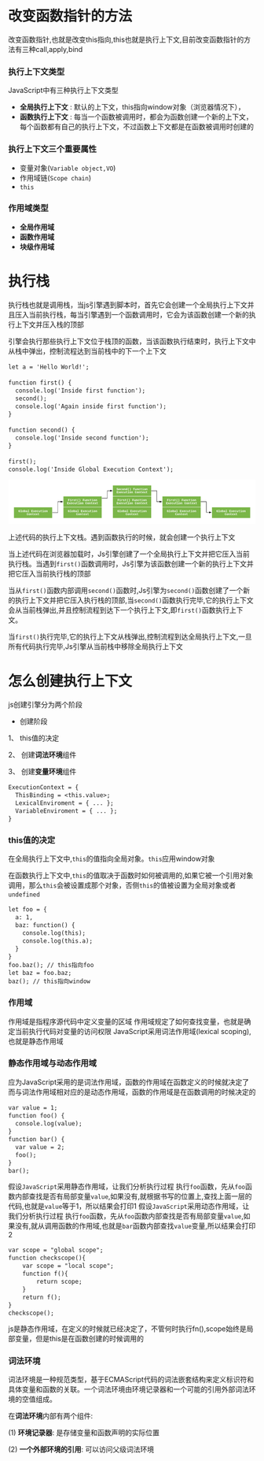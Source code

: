 # 改变函数指针的方法
改变函数指针,也就是改变this指向,this也就是执行上下文,目前改变函数指针的方法有三种call,apply,bind
### 执行上下文类型
JavaScript中有三种执行上下文类型
- **全局执行上下文** : 默认的上下文，this指向window对象（浏览器情况下），
- **函数执行上下文** : 每当一个函数被调用时，都会为函数创建一个新的上下文，每个函数都有自己的执行上下文，不过函数上下文都是在函数被调用时创建的

### 执行上下文三个重要属性
- 变量对象(`Variable object,VO`)
- 作用域链(`Scope chain`)
- `this`

### 作用域类型
- **全局作用域**
- **函数作用域**
- **块级作用域**

# 执行栈
执行栈也就是调用栈，当js引擎遇到脚本时，首先它会创建一个全局执行上下文并且压入当前执行栈，每当引擎遇到一个函数调用时，它会为该函数创建一个新的执行上下文并压入栈的顶部

引擎会执行那些执行上下文位于栈顶的函数，当该函数执行结束时，执行上下文中从栈中弹出，控制流程达到当前栈中的下一个上下文

```
let a = 'Hello World!';

function first() {
  console.log('Inside first function');
  second();
  console.log('Again inside first function');
}

function second() {
  console.log('Inside second function');
}

first();
console.log('Inside Global Execution Context');

```
![](../images/stack.jpg)

上述代码的执行上下文栈。遇到函数执行的时候，就会创建一个执行上下文

当上述代码在浏览器加载时，Js引擎创建了一个全局执行上下文并把它压入当前执行栈。当遇到`first()`函数调用时，Js引擎为该函数创建一个新的执行上下文并把它压入当前执行栈的顶部

当从`first()`函数内部调用`second()`函数时,Js引擎为`second()`函数创建了一个新的执行上下文并把它压入执行栈的顶部,当`second()`函数执行完毕,它的执行上下文会从当前栈弹出,并且控制流程到达下一个执行上下文,即`first()`函数执行上下文。

当`first()`执行完毕,它的执行上下文从栈弹出,控制流程到达全局执行上下文,一旦所有代码执行完毕,Js引擎从当前栈中移除全局执行上下文

# 怎么创建执行上下文
js创建引擎分为两个阶段
- 创建阶段

1、 this值的决定

2、 创建**词法环境**组件

3、 创建**变量环境**组件

```
ExecutionContext = {
  ThisBinding = <this.value>;
  LexicalEnviroment = { ... };
  VariableEnviroment = { ... };
}
```
### this值的决定

在全局执行上下文中,`this`的值指向全局对象。`this`应用window对象

在函数执行上下文中,`this`的值取决于函数时如何被调用的,如果它被一个引用对象调用，那么`this`会被设置成那个对象，否侧`this`的值被设置为全局对象或者`undefined`
```
let foo = {
  a: 1,
  baz: function() {
    console.log(this);
    console.log(this.a);
  }
}
foo.baz(); // this指向foo
let baz = foo.baz;
baz(); // this指向window
```
### 作用域
作用域是指程序源代码中定义变量的区域
作用域规定了如何查找变量，也就是确定当前执行代码对变量的访问权限
JavaScript采用词法作用域(lexical scoping),也就是静态作用域

### 静态作用域与动态作用域
应为JavaScript采用的是词法作用域，函数的作用域在函数定义的时候就决定了
而与词法作用域相对应的是动态作用域，函数的作用域是在函数调用的时候决定的
```
var value = 1;
function foo() {
  console.log(value);
}
function bar() {
  var value = 2;
  foo();
}
bar();
```
假设`JavaScript`采用静态作用域，让我们分析执行过程
执行`foo`函数，先从`foo`函数内部查找是否有局部变量`value`,如果没有,就根据书写的位置上,查找上面一层的代码,也就是`value`等于1，所以结果会打印1
假设`JavaScript`采用动态作用域，让我们分析执行过程
执行`foo`函数，先从`foo`函数内部查找是否有局部变量`value`,如果没有,就从调用函数的作用域,也就是`bar`函数内部查找`value`变量,所以结果会打印2
```
var scope = "global scope";
function checkscope(){
    var scope = "local scope";
    function f(){
        return scope;
    }
    return f();
}
checkscope();
```
js是静态作用域，在定义的时候就已经决定了，不管何时执行fn(),scope始终是局部变量，但是this是在函数创建的时候调用的
### 词法环境
词法环境是一种规范类型，基于ECMAScript代码的词法嵌套结构来定义标识符和具体变量和函数的关联。一个词法环境由环境记录器和一个可能的引用外部词法环境的空值组成。

在**词法环境**内部有两个组件:

(1) **环境记录器**: 是存储变量和函数声明的实际位置

(2) **一个外部环境的引用**: 可以访问父级词法环境